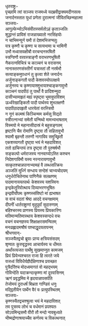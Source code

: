 धृतराष्ट्रः-  
पृच्छामि त्वां सञ्जय राजमध्ये यदब्रवीद्वाक्यमदीनसत्वः  
जनार्दनस्तात युधां प्रणेता दुरात्मनां जीवितच्छिन्महात्मा  
सञ्जयः-  
आगुल्फेभ्योऽभिसंवीतस्सर्वतोऽहं कृताञ्जलिः  
शुद्धान्तं प्राविशं राजन्नाख्यातो नरसिंहयोः  
न चाभिमन्युर्न यमौ तं देशमभिजग्मतुः  
यत्र कृष्णौ च कृष्णा च सत्यभामा च भामिनी  
उभौ मध्वासवक्षीबौ वरचन्दनरूषितौ  
स्त्रग्विणौ वरवस्त्राङ्गौ वराभरणभूषितौ  
नैकरत्नविचित्रं च काञ्चनं च वरासनम्  
नानास्तरणसंस्तीर्णं यत्रास्तां तौ नरर्षभौ  
सत्याङ्कमुपधानं तु कृत्वा शेते जनार्दनः  
अर्जुनाङ्कगतौ पादौ केशवस्योपलक्षये  
अर्जुनस्य च कृष्णायाश्शुभायाश्चाङ्कगावुभौ  
काञ्चनं पादपीठं तु पार्थो वै प्रादिशन्मुदा  
दासीभ्यामाहृतं मह्यं स्पृष्ट्वा भूमावुपाविशम्  
ऊर्ध्वरेखाङ्कितौ पादौ पार्थस्य शुभलक्षणौ  
पादपीठादपहृतौ धारयेतां वरस्त्रियौ  
न नूनं कल्मषं किञ्चिन्मम कर्मसु विद्यते  
स्त्रीरत्नाभ्यां समेतौ यन्मिथो मामभ्यभाषताम्  
विस्मयो मे महानासीदास्रं मे बहुसङ्गतम्  
हृष्टानि चैव रोमाणि दृष्ट्वा तौ सहितावुभौ  
श्यामौ बृहन्तौ तरुणौ नागाविव समुच्छ्रितौ  
एकशय्यागतौ दृष्ट्वा भयं मे महदाविशत्  
ततो ह्यचिन्तयं तत्र दृष्ट्वा तौ पुरुषर्षभौ  
सङ्कल्पो धर्मराजस्य नानवाप्योऽस्ति कश्चन  
निदेशगाविमौ यस्य नरनारायणावुभौ  
सत्कृतश्चान्नपानाभ्यामहं वै लब्धसत्क्रियः  
अञ्जलिं मूर्ध्नि सन्धाय सन्देशं चाभ्यचोदयम्  
धनुर्धरोचितेनाथ पाणिनैकं सलक्षणम्  
पादमानाययत्पार्थः केशवस्य यशस्विनः  
इन्द्रकेतुरिवोत्थाय दिव्याभरणभूषितः  
इन्द्रवीर्योपमः कृष्णस्संविष्टो मां ह्यभाषत  
स वाचं वदतां श्रेष्ठ आददे वचनक्षमाम्  
दीपनीं धार्तराष्ट्राणां मृदुपूर्वां सुदारुणाम्  
बहिश्चरस्य प्राणस्य प्रियस्य प्रियकारिणः  
मतिमान्मतिमास्थाय केशवस्सन्दधे वचः  
वचनं वचनज्ञस्य शिक्षाक्षरसमन्वितम्  
मनःप्रह्लादमश्रौषं पश्चाद्धृदयतापनम्  
श्रीभगवान्-  
सञ्जयैतद्वचो ब्रूयाः प्राप्य क्षत्रियसंसदम्  
शृण्वतः कुरुवृद्धस्य आचार्यस्य च धीमतः  
अर्थांस्त्यजत पार्थेषु सुखमाप्नुत कामजम्  
प्रियं प्रियेभ्यश्चरत राजा हि त्वरते जये  
यजध्वं विविधैर्यज्ञैर्दक्षिणाश्च प्रयच्छत  
पुत्रैर्दारैश्च मोदध्वमागतं वो महद्भयम्  
गोविन्देति यदाक्रन्दत्कृष्णा मां दूरवासिनम्  
ऋणं प्रवृद्धमिव मे हृदयान्नापसर्पति  
तेजोमयं दुराधर्षं बिभ्रता गाण्डिवं धनुः  
मद्द्वितीयेन पार्थेन वैरं वः प्रत्युपस्थितम्  
सञ्जयः-  
कृष्णस्यैतद्वचश्श्रुत्वा भयं मे महदाविशत्  
तव पुत्रस्य लोभं च वर्धमानं प्रपश्यतः  
सोऽयमिन्द्रसमौ वीरौ तौ मन्दो नावबुध्यते  
भीष्मद्रोणाश्रयाच्चैव कर्णस्य च विकत्थनात्  
